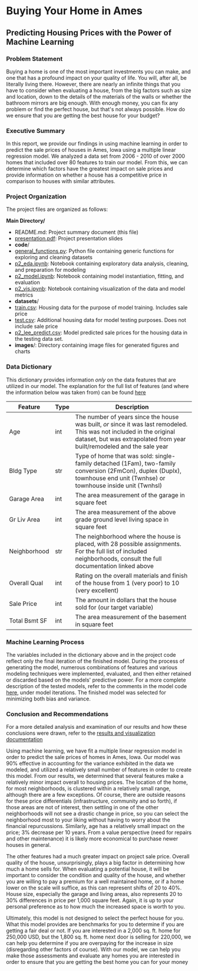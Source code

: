 # Buying Your Home in Ames
## Predicting Housing Prices with the Power of Machine Learning


### Problem Statement

Buying a home is one of the most important investments you can make, and one that has a profound impact on your quality of life. You will, after all, be literally living there. However, there are nearly an infinite things that you have to consider when evaluating a house, from the big factors such as size and location, down to the details of the materials of the walls or whether the bathroom mirrors are big enough. With enough money, you can fix any problem or find the perfect house, but that's not always possible. How do we ensure that you are getting the best house for your budget?

### Executive Summary

In this report, we provide our findings in using machine learning in order to predict the sale prices of houses in Ames, Iowa using a multiple linear regression model. We analyzed a data set from 2006 - 2010 of over 2000 homes that included over 80 features to train our model. From this, we can determine which factors have the greatest impact on sale prices and provide information on whether a house has a competitive price in comparison to houses with similar attributes.  

### Project Organization

The project files are organized as follows:  
  
**Main Directory/**  
- README.md: Project summary document (this file)
- [presentation.pdf](presentation.pdf): Project presentation slides    
- **code**/
 - [general_functions.py](code/general_functions.py): Python file containing generic functions for exploring and cleaning datasets
 - [p2_eda.ipynb](code/p2_eda.ipynb): Notebook containing exploratory data analysis, cleaning, and preparation for modeling
 - [p2_model.ipynb](code/p2_model.ipynb): Notebook containing model instantiation, fitting, and evaluation
 - [p2_vis.ipynb](code/p2_vis.ipynb): Notebook containing visualization of the data and model metrics
- **datasets**/
 - [train.csv](datasets/train.csv): Housing data for the purpose of model training. Includes sale price
 - [test.csv](datasets/test.csv): Additional housing data for model testing purposes. Does not include sale price
 - [p2_lee_predict.csv](datasets/p2_lee_predict.csv): Model predicted sale prices for the housing data in the testing data set. 
- **images**/: Directory containing image files for generated figures and charts


### Data Dictionary

This dictionary provides information *only* on the data features that are utilized in our model. The explanation for the full list of features (and where the information below was taken from) can be found [here](http://jse.amstat.org/v19n3/decock/DataDocumentation.txt)

|Feature|Type|Description|
|---|---|---|
Age|int|The number of years since the house was built, *or* since it was last remodeled. This was not included in the original dataset, but was extrapolated from year built/remodeled and the sale year
Bldg Type|str|Type of home that was sold: single-family detached (1Fam), two-family conversion (2FmCon), duplex (Duplx), townhouse end unit (Twnhse) or townhouse inside unit (TwnhsI)
Garage Area|int|The area measurement of the garage in square feet
Gr Liv Area|int|The area measurement of the above grade ground level living space in square feet
Neighborhood|str|The neighborhood where the house is placed, with 28 possible assignments. For the full list of included neighborhoods, consult the full documentation linked above
Overall Qual|int|Rating on the overall materials and finish of the house from 1 (very poor) to 10 (very excellent)
Sale Price|int|The amount in dollars that the house sold for (our target variable)
Total Bsmt SF|int|The area measurement of the basement in square feet

### Machine Learning Process

The variables included in the dictionary above and in the project code reflect only the final iteration of the finished model. During the process of generating the model, numerous combinations of features and various modeling techniques were implemented, evaluated, and then either retained or discarded based on the models' predictive power. For a more complete description of the tested models, refer to the comments in the model code [here](code/p2_model.ipynb), under model iterations. The finished model was selected for minimizing both bias and variance.

### Conclusion and Recommendations
For a more detailed analysis and examination of our results and how these conclusions were drawn, refer to the [results and visualization documentation](code/p2_vis.ipynb)

Using machine learning, we have fit a multiple linear regression model in order to predict the sale prices of homes in Ames, Iowa. Our model was 90% effective in accounting for the variance exhibited in the data we modeled, and utilized a relatively small number of features in order to create this model. From our results, we determined that several features make a relatively minor impact overall to housing prices. The location of the home, for most neighborhoods, is clustered within a relatively small range, although there are a few exceptions. Of course, there are outside reasons for these price differentials (infrastructure, community and so forth), if those areas are not of interest, then settling in one of the other neighborhoods will not see a drastic change in price, so you can select the neighborhood most to your liking without having to worry about the financial repurcussions. Similarly, age has a relatively small impact on the price; 3% decrease per 10 years. From a value perspective (need for repairs and other maintenance) it is likely more economical to purchase newer houses in general.

The other features had a much greater impact on project sale price. Overall quality of the house, unsurprisingly, plays a big factor in determining how much a home sells for. When evaluating a potential house, it will be important to consider the condition and quality of the house, and whether you are willing to pay a premium for a well maintained home, or if a home lower on the scale will suffice, as this can represent shifts of 20 to 40%. House size, especially the garage and living areas, also represents 20 to 30% differences in price per 1,000 square feet. Again, it is up to your personal preference as to how much the increased space is worth to you.

Ultimately, this model is not designed to select the perfect house for you. What this model provides are benchmarks for you to determine if you are getting a fair deal or not. If you are interested in a 2,000 sq. ft. home for 250,000 USD, but the 1,800 sq. ft. home next door is selling for 220,000, we can help you determine if you are overpaying for the increase in size (disregarding other factors of course). With our model, we can help you make those assessments and evaluate any homes you are interested in order to ensure that you are getting the best home you can for your money